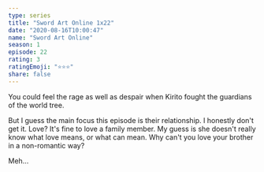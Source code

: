 ```yaml
---
type: series
title: "Sword Art Online 1x22"
date: "2020-08-16T10:00:47"
name: "Sword Art Online"
season: 1
episode: 22
rating: 3
ratingEmoji: "⭐️⭐️⭐️"
share: false
---
```


You could feel the rage as well as despair when Kirito fought the guardians of the world tree.

But I guess the main focus this episode is their relationship. I honestly don't get it. Love? It's fine to love a family member. My guess is she doesn't really know what love means, or what can mean. Why can't you love your brother in a non-romantic way?

Meh...

